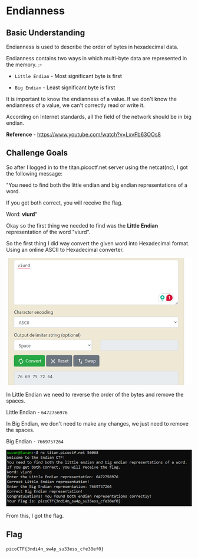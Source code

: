 # Endianness

## Basic Understanding

Endianness is used to describe the order of bytes in hexadecimal data.

Endianness contains two ways in which multi-byte data are represented in the memory. :-

- `Little Endian` - Most significant byte is first

- `Big Endian` - Least significant byte is first

It is important to know the endianness of a value. If we don't know the endianness  of a value, we can't correctly read or write it.


According on Internet standards, all the field of the network should be in big endian.

**Reference** - https://www.youtube.com/watch?v=LxvFb63OOs8

## Challenge Goals

So after I logged in to the titan.picoctf.net server using the netcat(nc),  I got the following message:

"You need to find both the little endian and big endian representations of a word.

If you get both correct, you will receive the flag.

Word: **viurd**"

Okay so the first thing we needed to find was the **Little Endian**  representation of the word "viurd".

So the first thing I did way convert the given word into Hexadecimal  format. Using an online ASCII to Hexadecimal converter.

![Endianness-1](Endianness-1.png)

In Little Endian we need to  reverse the order of the bytes and remove the spaces.

Little Endian - `6472756976`

In Big Endian, we don't need to make any changes, we just need to remove the spaces.

Big Endian - `7669757264`

![Endianness-2](Endianness-2.png)

From this, I got the flag.

## Flag

`picoCTF{3ndi4n_sw4p_su33ess_cfe38ef0}`










